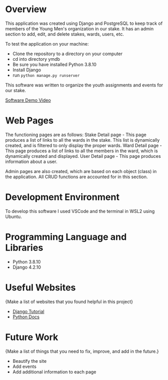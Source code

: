 # Overview

This application was created using Django and PostgreSQL to keep track of members of the Young Men's organization in our stake. It has an admin section to add, edit, and delete stakes, wards, users, etc.

To test the application on your machine:

* Clone the repository to a directory on your computer
* cd into directory ymdb
* Be sure you have installed Python 3.8.10
* Install Django
* run `python manage.py runserver`

This software was written to organize the youth assignments and events for our stake.



[Software Demo Video](https://youtu.be/V1f9oXVZ5dI)

# Web Pages

The functioning pages are as follows:
Stake Detail page - This page produces a list of links to all the wards in the stake. This list is dynamically created, and is filtered to only display the proper wards.
Ward Detail page - This page produces a list of links to all the members in the ward, which is dynamically created and displayed.
User Detail page - This page produces information about a user.

Admin pages are also created, which are based on each object (class) in the application. All CRUD functions are accounted for in this section.

# Development Environment

To develop this software I used VSCode and the terminal in WSL2 using Ubuntu.

# Programming Language and Libraries

* Python 3.8.10
* Django 4.2.10

# Useful Websites

{Make a list of websites that you found helpful in this project}
* [Django Tutorial](https://docs.djangoproject.com/en/5.0/intro/tutorial01/)
* [Python Docs](https://docs.python.org/3.8/)

# Future Work

{Make a list of things that you need to fix, improve, and add in the future.}
* Beautify the site
* Add events
* Add additional information to each page